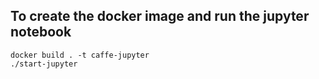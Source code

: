 ## To create the docker image and run the jupyter notebook

```shell
docker build . -t caffe-jupyter
./start-jupyter
```